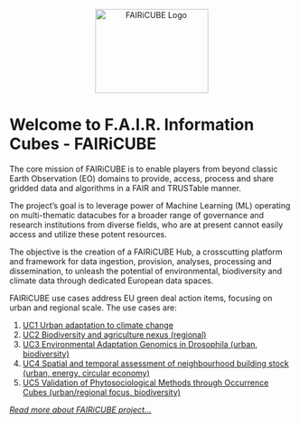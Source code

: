 
<p align="center">
    <img src="../../images/fairicube_logo_200x149.jpg" alt="FAIRiCUBE Logo" style="height:149px; width:200px;"/>
</p>

# Welcome to F.A.I.R. Information Cubes - FAIRiCUBE

The core mission of FAIRiCUBE is to enable players from beyond classic Earth Observation (EO) domains to provide, access, process and share gridded data and algorithms in a FAIR and TRUSTable manner.

The project’s goal is to leverage power of Machine Learning (ML) operating on multi-thematic datacubes for a broader range of governance and research institutions from diverse fields, who are at present cannot easily access and utilize these potent resources.

The objective is the creation of a FAIRiCUBE Hub, a crosscutting platform and framework for data ingestion, provision, analyses, processing and dissemination, to unleash the potential of environmental, biodiversity and climate data through dedicated European data spaces.

FAIRiCUBE use cases address EU green deal action items, focusing on urban and regional scale. The use cases are:

1. [UC1 Urban adaptation to climate change](../use_cases/urban_climate.md)
2. [UC2 Biodiversity and agriculture nexus (regional)](../use_cases/biodiversity_agri.md)
3. [UC3 Environmental Adaptation Genomics in Drosophila (urban, biodiversity)](../use_cases/drosophila_genetics.md)
4. [UC4 Spatial and temporal assessment of neighbourhood building stock (urban, energy, circular economy)](../use_cases/buildings.md)
5. [UC5 Validation of Phytosociological Methods through Occurrence Cubes (urban/regional focus, biodiversity)](../use_cases/biodiversity_cubes.md)


*[Read more about FAIRiCUBE project...](https://fairicube.nilu.no/)*
